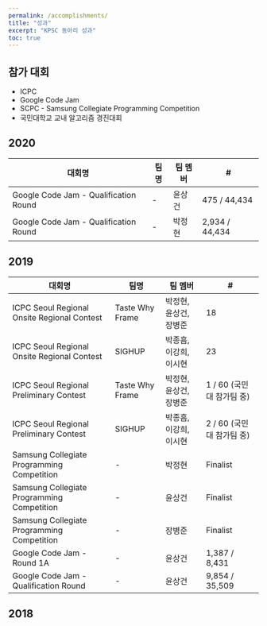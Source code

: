```yaml
---
permalink: /accomplishments/
title: "성과"
excerpt: "KPSC 동아리 성과"
toc: true
---
```


## 참가 대회
* ICPC
* Google Code Jam
* SCPC - Samsung Collegiate Programming Competition
* 국민대학교 교내 알고리즘 경진대회

## 2020

| 대회명                                | 팀명 | 팀 멤버 | #              |
| ------------------------------------- | ---- | ------- | -------------- |
| Google Code Jam - Qualification Round | -    | 윤상건  | 475 / 44,434   |
| Google Code Jam - Qualification Round | -    | 박정현  | 2,934 / 44,434 |

## 2019

| 대회명                                      | 팀명            | 팀 멤버                | #                         |
|---------------------------------------------|-----------------|------------------------|---------------------------|
| ICPC Seoul Regional Onsite Regional Contest | Taste Why Frame | 박정현, 윤상건, 장병준 | 18                        |
| ICPC Seoul Regional Onsite Regional Contest | SIGHUP          | 박종흠, 이강희, 이시현 | 23                        |
| ICPC Seoul Regional Preliminary Contest     | Taste Why Frame | 박정현, 윤상건, 장병준 | 1 / 60 (국민대 참가팀 중) |
| ICPC Seoul Regional Preliminary Contest     | SIGHUP          | 박종흠, 이강희, 이시현 | 2 / 60 (국민대 참가팀 중) |
| Samsung Collegiate Programming Competition  | -               | 박정현                 | Finalist                  |
| Samsung Collegiate Programming Competition  | -               | 윤상건                 | Finalist                  |
| Samsung Collegiate Programming Competition  | -               | 장병준                 | Finalist                  |
| Google Code Jam - Round 1A                  | -               | 윤상건                 | 1,387 / 8,431             |
| Google Code Jam - Qualification Round       | -               | 윤상건                 | 9,854 / 35,509            |

## 2018
